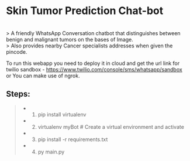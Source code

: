 # Skin Tumor Prediction Chat-bot
</br>
> A friendly WhatsApp Conversation  chatbot that distinguishes  between benign and malignant tumors on the bases of Image.<br>
> Also provides nearby Cancer specialists addresses when given the pincode.<br>

To run this webapp you need to deploy it in cloud and get the url link for twilio sandbox - https://www.twilio.com/console/sms/whatsapp/sandbox <br>
or You can make use of ngrok.<br>
## Steps:
>* 1) pip install virtualenv
>* 2) virtualenv myBot # Create a virtual environment and activate 
>* 3) pip install -r requirements.txt
>* 4) py main.py
